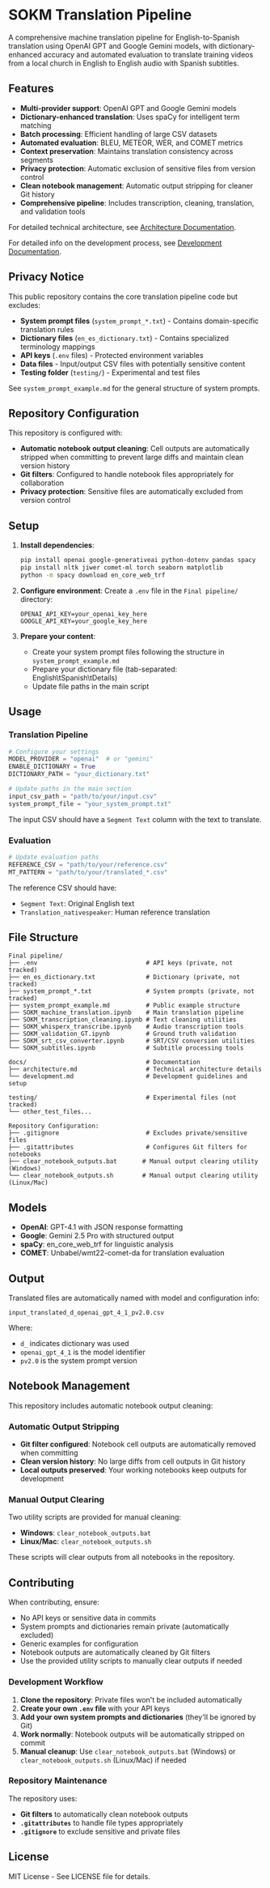# SOKM Translation Pipeline

A comprehensive machine translation pipeline for English-to-Spanish translation using OpenAI GPT and Google Gemini models, with dictionary-enhanced accuracy and automated evaluation to translate training videos from a local church in English to English audio with Spanish subtitles.

## Features

- **Multi-provider support**: OpenAI GPT and Google Gemini models
- **Dictionary-enhanced translation**: Uses spaCy for intelligent term matching
- **Batch processing**: Efficient handling of large CSV datasets
- **Automated evaluation**: BLEU, METEOR, WER, and COMET metrics
- **Context preservation**: Maintains translation consistency across segments
- **Privacy protection**: Automatic exclusion of sensitive files from version control
- **Clean notebook management**: Automatic output stripping for cleaner Git history
- **Comprehensive pipeline**: Includes transcription, cleaning, translation, and validation tools

For detailed technical architecture, see [Architecture Documentation](docs/ARCHITECTURE.md).

For detailed info on the development process, see [Development Documentation](docs/DEVELOPMENT.md).

## Privacy Notice

This public repository contains the core translation pipeline code but excludes:

- **System prompt files** (`system_prompt_*.txt`) - Contains domain-specific translation rules
- **Dictionary files** (`en_es_dictionary.txt`) - Contains specialized terminology mappings
- **API keys** (`.env` files) - Protected environment variables
- **Data files** - Input/output CSV files with potentially sensitive content
- **Testing folder** (`testing/`) - Experimental and test files

See `system_prompt_example.md` for the general structure of system prompts.

## Repository Configuration

This repository is configured with:

- **Automatic notebook output cleaning**: Cell outputs are automatically stripped when committing to prevent large diffs and maintain clean version history
- **Git filters**: Configured to handle notebook files appropriately for collaboration
- **Privacy protection**: Sensitive files are automatically excluded from version control

## Setup

1. **Install dependencies**:

   ```bash
   pip install openai google-generativeai python-dotenv pandas spacy
   pip install nltk jiwer comet-ml torch seaborn matplotlib
   python -m spacy download en_core_web_trf
   ```

2. **Configure environment**:
   Create a `.env` file in the `Final pipeline/` directory:

   ```
   OPENAI_API_KEY=your_openai_key_here
   GOOGLE_API_KEY=your_google_key_here
   ```

3. **Prepare your content**:
   - Create your system prompt files following the structure in `system_prompt_example.md`
   - Prepare your dictionary file (tab-separated: English\tSpanish\tDetails)
   - Update file paths in the main script

## Usage

### Translation Pipeline

```python
# Configure your settings
MODEL_PROVIDER = "openai"  # or "gemini"
ENABLE_DICTIONARY = True
DICTIONARY_PATH = "your_dictionary.txt"

# Update paths in the main section
input_csv_path = "path/to/your/input.csv"
system_prompt_file = "your_system_prompt.txt"
```

The input CSV should have a `Segment Text` column with the text to translate.

### Evaluation

```python
# Update evaluation paths
REFERENCE_CSV = "path/to/your/reference.csv"
MT_PATTERN = "path/to/your/translated_*.csv"
```

The reference CSV should have:

- `Segment Text`: Original English text
- `Translation_nativespeaker`: Human reference translation

## File Structure

```
Final pipeline/
├── .env                              # API keys (private, not tracked)
├── en_es_dictionary.txt              # Dictionary (private, not tracked)
├── system_prompt_*.txt               # System prompts (private, not tracked)
├── system_prompt_example.md          # Public example structure
├── SOKM_machine_translation.ipynb    # Main translation pipeline
├── SOKM_transcription_cleaning.ipynb # Text cleaning utilities
├── SOKM_whisperx_transcribe.ipynb    # Audio transcription tools
├── SOKM_validation_GT.ipynb          # Ground truth validation
├── SOKM_srt_csv_converter.ipynb      # SRT/CSV conversion utilities
└── SOKM_subtitles.ipynb              # Subtitle processing tools

docs/                                 # Documentation
├── architecture.md                   # Technical architecture details
└── development.md                    # Development guidelines and setup

testing/                              # Experimental files (not tracked)
└── other_test_files...

Repository Configuration:
├── .gitignore                        # Excludes private/sensitive files
├── .gitattributes                    # Configures Git filters for notebooks
├── clear_notebook_outputs.bat       # Manual output clearing utility (Windows)
└── clear_notebook_outputs.sh        # Manual output clearing utility (Linux/Mac)
```

## Models

- **OpenAI**: GPT-4.1 with JSON response formatting
- **Google**: Gemini 2.5 Pro with structured output
- **spaCy**: en_core_web_trf for linguistic analysis
- **COMET**: Unbabel/wmt22-comet-da for translation evaluation

## Output

Translated files are automatically named with model and configuration info:

```
input_translated_d_openai_gpt_4_1_pv2.0.csv
```

Where:

- `d_` indicates dictionary was used
- `openai_gpt_4_1` is the model identifier
- `pv2.0` is the system prompt version

## Notebook Management

This repository includes automatic notebook output cleaning:

### Automatic Output Stripping

- **Git filter configured**: Notebook cell outputs are automatically removed when committing
- **Clean version history**: No large diffs from cell outputs in Git history
- **Local outputs preserved**: Your working notebooks keep outputs for development

### Manual Output Clearing

Two utility scripts are provided for manual cleaning:

- **Windows**: `clear_notebook_outputs.bat`
- **Linux/Mac**: `clear_notebook_outputs.sh`

These scripts will clear outputs from all notebooks in the repository.

## Contributing

When contributing, ensure:

- No API keys or sensitive data in commits
- System prompts and dictionaries remain private (automatically excluded)
- Generic examples for configuration
- Notebook outputs are automatically cleaned by Git filters
- Use the provided utility scripts to manually clear outputs if needed

### Development Workflow

1. **Clone the repository**: Private files won't be included automatically
2. **Create your own `.env` file** with your API keys
3. **Add your own system prompts and dictionaries** (they'll be ignored by Git)
4. **Work normally**: Notebook outputs will be automatically stripped on commit
5. **Manual cleanup**: Use `clear_notebook_outputs.bat` (Windows) or `clear_notebook_outputs.sh` (Linux/Mac) if needed

### Repository Maintenance

The repository uses:

- **Git filters** to automatically clean notebook outputs
- **`.gitattributes`** to handle file types appropriately
- **`.gitignore`** to exclude sensitive and private files

## License

MIT License - See LICENSE file for details.
